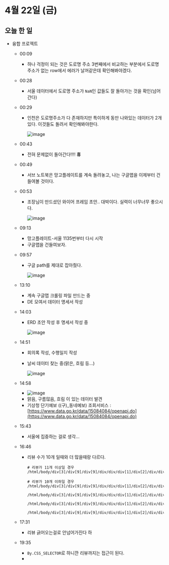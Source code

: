 # 4월 22일 (금)

## 오늘 한 일

* 융합 프로젝트

  * 00:09

    * 하나 걱정이 되는 것은 도로명 주소 3번째에서 비교하는 부분에서 도로명 주소가 없는 row에서 에러가 날꺼같은데 확인해봐야겠다.

  * 00:28

    * 서울 데이터에서 도로명 주소가 `NaN`인 값들도 잘 돌아가는 것을 확인(넘어간다)

  * 00:29

    * 인천은 도로명주소가 다 존재하지만 특이하게 동만 나와있는 데이터가 2개 있다. 이것들도 돌려서 확인해봐야한다.

      ![image](https://user-images.githubusercontent.com/75322297/164499821-94133453-7893-48d1-85bb-bcacc9bbf191.png)
    
  * 00:43
  
    * 전혀 문제없이 돌아간다!!!! **휴**
  
  * 00:49
  
    * 서브 노트북은 망고플레이트를 계속 돌려놓고, 나는 구글맵을 이제부터 건들여볼 것이다.
  
  * 00:53
  
    * 조장님이 만드셨던 와이어 프레임 초안.. 대박이다. 실력이 너무너무 좋으시다.
  
      ![image](https://user-images.githubusercontent.com/75322297/164501138-b679f636-76e8-4e4b-ad26-1e33831c7967.png)
  
  * 09:13
  
    * 망고플레이트-서울 1135번부터 다시 시작
    * 구글맵을 건들여보자.
  
  * 09:57
  
    * 구글 path를 제대로 잡아줬다.
  
      ![image](https://user-images.githubusercontent.com/75322297/164576125-c73dcf10-a00f-4b97-9200-76018e01a569.png)
  
  * 13:10
  
    * 계속 구글맵 크롤링 파일 만드는 중
    * DE 모여서 데이터 명세서 작성
  
  * 14:03
  
    * ERD 초안 작성 후 명세서 작성 중
  
      ![image](https://user-images.githubusercontent.com/75322297/164606665-793c1e43-25c8-4e6c-9287-0f74af22da35.png)
  
  * 14:51
  
    * 회의록 작성, 수행일지 작성
  
    * 날씨 데이터 찾는 중(맑은, 흐림 등...)
  
      ![image](https://user-images.githubusercontent.com/75322297/164611829-78aa98cc-3d77-4440-beab-2dc1b319a197.png)
  
  * 14:58
  
    * ![image](https://user-images.githubusercontent.com/75322297/164612649-984f8bbf-631e-448a-9eb7-1acb2246d40e.png)
    * 맑음, 구름많음, 흐림 이 있는 데이터 발견
    * 기상청 단기예보 ((구)_동네예보) 조회서비스 : [https://www.data.go.kr/data/15084084/openapi.do](https://www.data.go.kr/data/15084084/openapi.do)
  
  * 15:43
  
    * 서울에 집중하는 걸로 생각...
  
  * 16:46
  
    * 리뷰 수가 10개 일때와 더 많을때랑 다르다.
  
      ```
      # 리뷰가 11개 이상일 경우
      /html/body/div[3]/div[9]/div[9]/div/div/div[1]/div[2]/div/div[1]/div/div/div[2]/div[9]/div[1]/div/div[3]/div[4]/div[2]/span[2]
                            
      # 리뷰가 10개 이하일 경우                      /html/body/div[3]/div[9]/div[9]/div/div/div[1]/div[2]/div/div[1]/div/div/div[2]/div[8]/div[1]/div/div[3]/div[4]/div[2]/span[2]
                             
      /html/body/div[3]/div[9]/div[9]/div/div/div[1]/div[2]/div/div[1]/div/div/div[2]/div[9]/div[1]/div/div[3]/div[4]/div[2]/span[2]
      
      /html/body/div[3]/div[9]/div[9]/div/div/div[1]/div[2]/div/div[1]/div/div/div[2]/div[9]/div[4]/div/div[3]/div[4]/div[2]/span[2]
      
      /html/body/div[3]/div[9]/div[9]/div/div/div[1]/div[2]/div/div[1]/div/div/div[2]/div[9]/div[4]/div/div[3]/div[4]/jsl/button
      ```
  
  * 17:31
  
    * 리뷰 긁어오는걸로 안넘어가진다 하
  
  * 19:35
  
    * `By.CSS_SELECTOR`로 하니깐 리뷰까지는 접근이 된다.
    * 